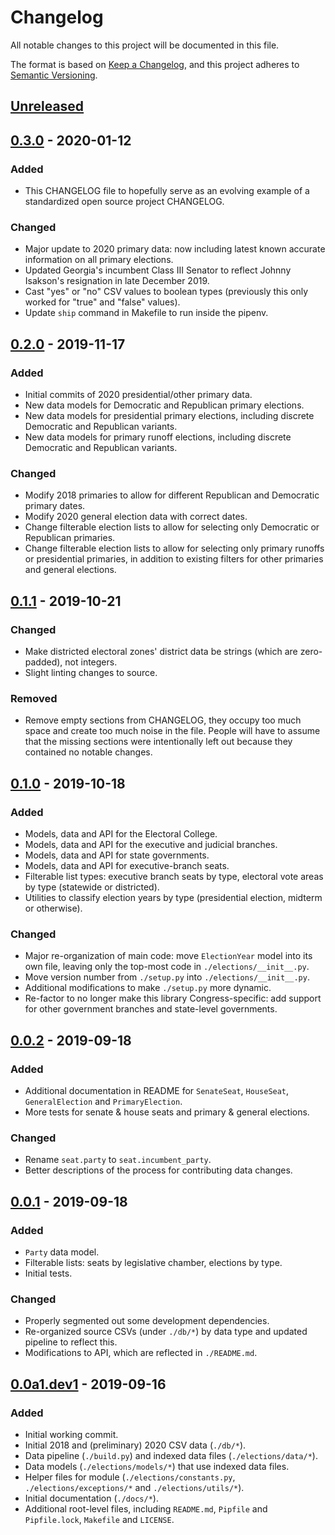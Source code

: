 # Changelog
All notable changes to this project will be documented in this file.

The format is based on [Keep a Changelog](https://keepachangelog.com/en/1.0.0/),
and this project adheres to [Semantic Versioning](https://semver.org/spec/v2.0.0.html).

## [Unreleased]

## [0.3.0] - 2020-01-12
### Added
- This CHANGELOG file to hopefully serve as an evolving example of a
  standardized open source project CHANGELOG.

### Changed
- Major update to 2020 primary data: now including latest known accurate information on all primary elections.
- Updated Georgia's incumbent Class III Senator to reflect Johnny Isakson's resignation in late December 2019.
- Cast "yes" or "no" CSV values to boolean types (previously this only worked for "true" and "false" values).
- Update `ship` command in Makefile to run inside the pipenv.

## [0.2.0] - 2019-11-17
### Added
- Initial commits of 2020 presidential/other primary data.
- New data models for Democratic and Republican primary elections.
- New data models for presidential primary elections, including discrete Democratic and Republican variants.
- New data models for primary runoff elections, including discrete Democratic and Republican variants.

### Changed
- Modify 2018 primaries to allow for different Republican and Democratic primary dates.
- Modify 2020 general election data with correct dates.
- Change filterable election lists to allow for selecting only Democratic or Republican primaries.
- Change filterable election lists to allow for selecting only primary runoffs or presidential primaries, in addition to existing filters for other primaries and general elections.

## [0.1.1] - 2019-10-21
### Changed
- Make districted electoral zones' district data be strings (which are zero-padded), not integers.
- Slight linting changes to source.

### Removed
- Remove empty sections from CHANGELOG, they occupy too much space and
create too much noise in the file. People will have to assume that the
missing sections were intentionally left out because they contained no
notable changes.

## [0.1.0] - 2019-10-18
### Added
- Models, data and API for the Electoral College.
- Models, data and API for the executive and judicial branches.
- Models, data and API for state governments.
- Models, data and API for executive-branch seats.
- Filterable list types: executive branch seats by type, electoral vote areas by type (statewide or districted).
- Utilities to classify election years by type (presidential election, midterm or otherwise).

### Changed
- Major re-organization of main code: move `ElectionYear` model into its own file, leaving only the top-most code in `./elections/__init__.py`.
- Move version number from `./setup.py` into `./elections/__init__.py`.
- Additional modifications to make `./setup.py` more dynamic.
- Re-factor to no longer make this library Congress-specific: add support for other government branches and state-level governments.

## [0.0.2] - 2019-09-18
### Added
- Additional documentation in README for `SenateSeat`, `HouseSeat`, `GeneralElection` and `PrimaryElection`.
- More tests for senate & house seats and primary & general elections.

### Changed
- Rename `seat.party` to `seat.incumbent_party`.
- Better descriptions of the process for contributing data changes.

## [0.0.1] - 2019-09-18
### Added
- `Party` data model.
- Filterable lists: seats by legislative chamber, elections by type.
- Initial tests.

### Changed
- Properly segmented out some development dependencies.
- Re-organized source CSVs (under `./db/*`) by data type and updated pipeline to reflect this.
- Modifications to API, which are reflected in `./README.md`.

## [0.0a1.dev1] - 2019-09-16
### Added
- Initial working commit.
- Initial 2018 and (preliminary) 2020 CSV data (`./db/*`).
- Data pipeline (`./build.py`) and indexed data files (`./elections/data/*`).
- Data models (`./elections/models/*`) that use indexed data files.
- Helper files for module (`./elections/constants.py`, `./elections/exceptions/*` and `./elections/utils/*`).
- Initial documentation (``./docs/*``).
- Additional root-level files, including `README.md`, `Pipfile` and `Pipfile.lock`, `Makefile` and `LICENSE`.

[Unreleased]: https://github.com/The-Politico/us-elections/compare/v0.3.0...HEAD
[0.3.0]: https://github.com/The-Politico/us-elections/compare/v0.2.0...v0.3.0
[0.2.0]: https://github.com/The-Politico/us-elections/compare/v0.1.1...v0.2.0
[0.1.1]: https://github.com/The-Politico/us-elections/compare/v0.1.0...v0.1.1
[0.1.0]: https://github.com/The-Politico/us-elections/compare/v0.0.2...v0.1.0
[0.0.2]: https://github.com/The-Politico/us-elections/compare/v0.0.1...v0.0.2
[0.0.1]: https://github.com/The-Politico/us-elections/compare/v0.0a1.dev1...v0.0.1
[0.0a1.dev1]: https://github.com/The-Politico/us-elections/releases/tag/v0.0a1.dev1
